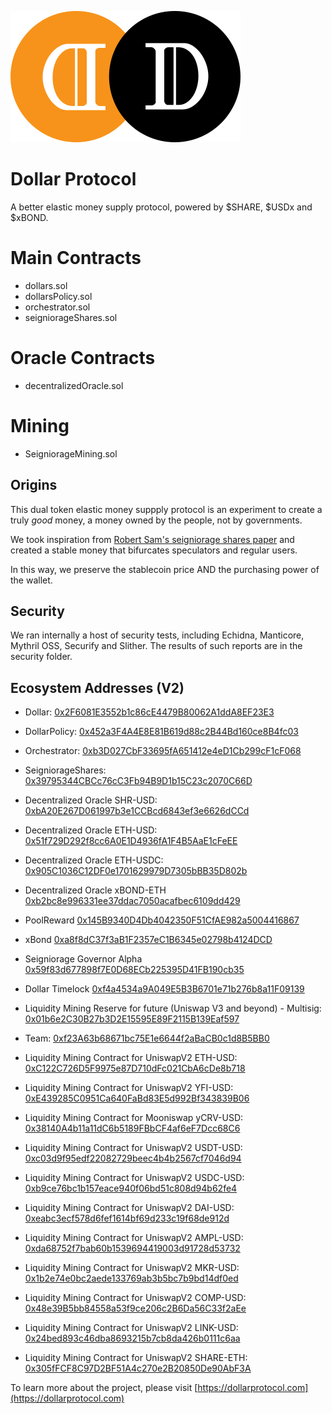 ![](https://github.com/Dollar-Protocol/Core-Contracts/blob/master/assets/pair.svg)

# Dollar Protocol

A better elastic money supply protocol, powered by $SHARE, $USDx and $xBOND.

# Main Contracts
* dollars.sol
* dollarsPolicy.sol
* orchestrator.sol
* seigniorageShares.sol

# Oracle Contracts
* decentralizedOracle.sol

# Mining
* SeigniorageMining.sol

## Origins
This dual token elastic money suppply protocol is an experiment to create a truly *good* money, a money owned by the people, not by governments.

We took inspiration from [Robert Sam's seigniorage shares paper](https://github.com/rmsams/stablecoins/blob/master/paper.pdf) and created a stable money that bifurcates speculators and regular users.

In this way, we preserve the stablecoin price AND the purchasing power of the wallet.

## Security
We ran internally a host of security tests, including Echidna, Manticore, Mythril OSS, Securify and Slither. The results of such reports are in the security folder.

## Ecosystem Addresses (V2)
* Dollar: [0x2F6081E3552b1c86cE4479B80062A1ddA8EF23E3](http://etherscan.io/address/0x2F6081E3552b1c86cE4479B80062A1ddA8EF23E3)
* DollarPolicy: [0x452a3F4A4E8E81B619d88c2B44Bd160ce8B4fc03](http://etherscan.io/address/0x452a3F4A4E8E81B619d88c2B44Bd160ce8B4fc03)
* Orchestrator: [0xb3D027CbF33695fA651412e4eD1Cb299cF1cF068](http://etherscan.io/address/0xb3D027CbF33695fA651412e4eD1Cb299cF1cF068)
* SeigniorageShares: [0x39795344CBCc76cC3Fb94B9D1b15C23c2070C66D](http://etherscan.io/address/0x39795344CBCc76cC3Fb94B9D1b15C23c2070C66D)
* Decentralized Oracle SHR-USD: [0xbA20E267D061997b3e1CCBcd6843ef3e6626dCCd](http://etherscan.io/address/0xbA20E267D061997b3e1CCBcd6843ef3e6626dCCd)
* Decentralized Oracle ETH-USD: [0x51f729D292f8cc6A0E1D4936fA1F4B5AaE1cFeEE](http://etherscan.io/address/0x51f729D292f8cc6A0E1D4936fA1F4B5AaE1cFeEE)
* Decentralized Oracle ETH-USDC: [0x905C1036C12DF0e1701629979D7305bBB35D802b](http://etherscan.io/address/0x905C1036C12DF0e1701629979D7305bBB35D802b)
* Decentralized Oracle xBOND-ETH [0xb2bc8e996331ee37ddac7050acafbec6109dd429](http://etherscan.io/address/0xb2bc8e996331ee37ddac7050acafbec6109dd429)
* PoolReward [0x145B9340D4Db4042350F51CfAE982a5004416867](http://etherscan.io/address/0x145B9340D4Db4042350F51CfAE982a5004416867)
* xBond [0xa8f8dC37f3aB1F2357eC1B6345e02798b4124DCD](http://etherscan.io/address/0xa8f8dC37f3aB1F2357eC1B6345e02798b4124DCD)
* Seigniorage Governor Alpha [0x59f83d677898f7E0D68ECb225395D41FB190cb35](http://etherscan.io/address/0x59f83d677898f7E0D68ECb225395D41FB190cb35)
* Dollar Timelock [0xf4a4534a9A049E5B3B6701e71b276b8a11F09139](http://etherscan.io/address/0xf4a4534a9A049E5B3B6701e71b276b8a11F09139)

* Liquidity Mining Reserve for future (Uniswap V3 and beyond) - Multisig: [0x01b6e2C30B27b3D2E15595E89F2115B139Eaf597](http://etherscan.io/address/0x01b6e2C30B27b3D2E15595E89F2115B139Eaf597)
* Team: [0xf23A63b68671bc75E1e6644f2aBaCB0c1d8B5BB0](http://etherscan.io/address/0xf23A63b68671bc75E1e6644f2aBaCB0c1d8B5BB0)

* Liquidity Mining Contract for UniswapV2 ETH-USD: [0xC122C726D5F9975e87D710dFc021CbA6cDe8b718](http://etherscan.io/address/0xC122C726D5F9975e87D710dFc021CbA6cDe8b718)
* Liquidity Mining Contract for UniswapV2 YFI-USD: [0xE439285C0951Ca640FaBd83E5d992Bf343839B06](http://etherscan.io/address/0xE439285C0951Ca640FaBd83E5d992Bf343839B06)
* Liquidity Mining Contract for Mooniswap yCRV-USD: [0x38140A4b11a11dC6b5189FBbCF4af6eF7Dcc68C6](http://etherscan.io/address/0x38140A4b11a11dC6b5189FBbCF4af6eF7Dcc68C6)
* Liquidity Mining Contract for UniswapV2 USDT-USD: [0xc03d9f95edf22082729beec4b4b2567cf7046d94](http://etherscan.io/address/0xc03d9f95edf22082729beec4b4b2567cf7046d94)
* Liquidity Mining Contract for UniswapV2 USDC-USD: [0xb9ce76bc1b157eace940f06bd51c808d94b62fe4](http://etherscan.io/address/0xb9ce76bc1b157eace940f06bd51c808d94b62fe4)
* Liquidity Mining Contract for UniswapV2 DAI-USD: [0xeabc3ecf578d6fef1614bf69d233c19f68de912d](http://etherscan.io/address/0xeabc3ecf578d6fef1614bf69d233c19f68de912d)
* Liquidity Mining Contract for UniswapV2 AMPL-USD: [0xda68752f7bab60b1539694419003d91728d53732](http://etherscan.io/address/0xda68752f7bab60b1539694419003d91728d53732)
* Liquidity Mining Contract for UniswapV2 MKR-USD: [0x1b2e74e0bc2aede133769ab3b5bc7b9bd14df0ed](http://etherscan.io/address/0x1b2e74e0bc2aede133769ab3b5bc7b9bd14df0ed)
* Liquidity Mining Contract for UniswapV2 COMP-USD: [0x48e39B5bb84558a53f9ce206c2B6Da56C33f2aEe](http://etherscan.io/address/0x48e39B5bb84558a53f9ce206c2B6Da56C33f2aEe)
* Liquidity Mining Contract for UniswapV2 LINK-USD: [0x24bed893c46dba8693215b7cb8da426b0111c6aa](http://etherscan.io/address/0x24bed893c46dba8693215b7cb8da426b0111c6aa)
* Liquidity Mining Contract for UniswapV2 SHARE-ETH: [0x305fFCF8C97D2BF51A4c270e2B20850De90AbF3A](http://etherscan.io/address/0x305fFCF8C97D2BF51A4c270e2B20850De90AbF3A)


To learn more about the project, please visit [https://dollarprotocol.com](https://dollarprotocol.com)
